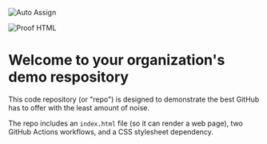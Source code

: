 ![Auto Assign](https://github.com/WordWiseGov/demo-repository/actions/workflows/auto-assign.yml/badge.svg)

![Proof HTML](https://github.com/WordWiseGov/demo-repository/actions/workflows/proof-html.yml/badge.svg)

# Welcome to your organization's demo respository
This code repository (or "repo") is designed to demonstrate the best GitHub has to offer with the least amount of noise.

The repo includes an `index.html` file (so it can render a web page), two GitHub Actions workflows, and a CSS stylesheet dependency.

